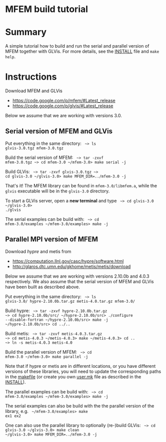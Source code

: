 # MFEM build tutorial

# Summary

A simple tutorial how to build and run the serial and parallel version of MFEM together with GLVis. For more details, see the [INSTALL](http://code.google.com/p/mfem/source/browse/INSTALL) file and `make help`.

# Instructions

Download MFEM and GLVis
  - https://code.google.com/p/mfem/#Latest_release
  - https://code.google.com/p/glvis/#Latest_release

Below we assume that we are working with versions 3.0.

## Serial version of MFEM and GLVis

Put everything in the same directory:
<code language="c">
~> ls
glvis-3.0.tgz   mfem-3.0.tgz</code>

Build the serial version of MFEM:
<code language="c">
~> tar -zxvf mfem-3.0.tgz
~> cd mfem-3.0
~/mfem-3.0> make serial -j</code>

Build GLVis:
<code language="c">
~> tar -zxvf glvis-3.0.tgz
~> cd glvis-3.0
~/glvis-3.0> make MFEM_DIR=../mfem-3.0 -j</code>

That's it! The MFEM library can be found in `mfem-3.0/libmfem.a`, while the `glvis` executable will be in the `glvis-3.0` directory.

To start a GLVis server, open a **new terminal** and type
<code language="c">
~> cd glvis-3.0
~/glvis-3.0> ./glvis</code>

The serial examples can be build with:
<code language="c">
~> cd mfem-3.0/examples
~/mfem-3.0/examples> make -j</code>

## Parallel MPI version of MFEM

Download *hypre* and metis from
  - https://computation.llnl.gov/casc/hypre/software.html
  - http://glaros.dtc.umn.edu/gkhome/metis/metis/download

Below we assume that we are working with versions 2.10.0b and 4.0.3 respectively. We also assume that the serial version of MFEM and GLVis have been built as described above.

Put everything in the same directory:
<code language="c">
~> ls
glvis-3.0/  hypre-2.10.0b.tar.gz   metis-4.0.tar.gz   mfem-3.0/</code>

Build hypre:
<code language="c">
~> tar -zxvf hypre-2.10.0b.tar.gz
~> cd hypre-2.10.0b/src/
~/hypre-2.10.0b/src> ./configure --disable-fortran
~/hypre-2.10.0b/src> make -j
~/hypre-2.10.0b/src> cd ../..</code>

Build metis:
<code language="c">
~> tar -zxvf metis-4.0.3.tar.gz
~> cd metis-4.0.3
~/metis-4.0.3> make
~/metis-4.0.3> cd ..
~> ln -s metis-4.0.3 metis-4.0</code>

Build the parallel version of MFEM:
<code language="c">
~> cd mfem-3.0
~/mfem-3.0> make parallel -j</code>

Note that if hypre or metis are in different locations, or you have different versions of these libraries, you will need to update the corresponding paths in the [makefile](http://code.google.com/p/mfem/source/browse/makefile) (or create you own [user.mk](http://code.google.com/p/mfem/source/browse/config/user.mk.in) file as described in the [INSTALL](http://code.google.com/p/mfem/source/browse/INSTALL)).

The parallel examples can be build with:
<code language="c">
~> cd mfem-3.0/examples
~/mfem-3.0/examples> make -j</code>

The serial examples can also be build with the the parallel version of the library, e.g.
<code language="c">
~/mfem-3.0/examples> make ex1 ex2</code>

One can also use the parallel library to optionally (re-)build GLVis:
<code language="c">
~> cd glvis-3.0
~/glvis-3.0> make clean
~/glvis-3.0> make MFEM_DIR=../mfem-3.0 -j</code>